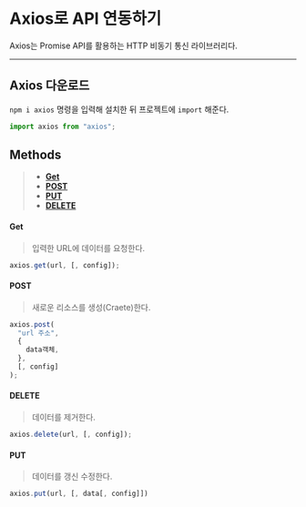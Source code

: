 # Axios로 API 연동하기

Axios는 Promise API를 활용하는 HTTP 비동기 통신 라이브러리다.

---

## Axios 다운로드

`npm i axios` 명령을 입력해 설치한 뒤 프로젝트에 `import` 해준다.

```js
import axios from "axios";
```

## Methods

> - [**Get**](#Get)
> - [**POST**](#POST)
> - [**PUT**](#PUT)
> - [**DELETE**](#DELETE)

#### Get

> 입력한 URL에 데이터를 요청한다.

```js
axios.get(url, [, config]);
```

#### POST

> 새로운 리소스를 생성(Craete)한다.

```js
axios.post(
  "url 주소",
  {
    data객체,
  },
  [, config]
);
```

#### DELETE

> 데이터를 제거한다.

```js
axios.delete(url, [, config]);
```

#### PUT

> 데이터를 갱신 수정한다.

```js
axios.put(url, [, data[, config]])
```
